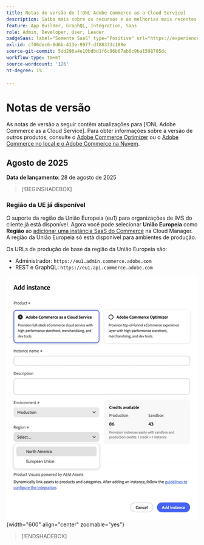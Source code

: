 ```yaml
---
title: Notas de versão do [!DNL Adobe Commerce as a Cloud Service]
description: Saiba mais sobre os recursos e as melhorias mais recentes do  [!DNL Adobe Commerce as a Cloud Service].
feature: App Builder, GraphQL, Integration, Saas
role: Admin, Developer, User, Leader
badgeSaas: label="Somente SaaS" type="Positive" url="https://experienceleague.adobe.com/en/docs/commerce/user-guides/product-solutions" tooltip="Aplicável somente a projetos do Adobe Commerce as a Cloud Service e do Adobe Commerce Optimizer (infraestrutura SaaS gerenciada pela Adobe)."
exl-id: cf06dec6-8d6b-413e-9977-df88373c188e
source-git-commit: 5dd290a4e10bdbd1f6c96b67ab6c9ba1598705dc
workflow-type: tm+mt
source-wordcount: '126'
ht-degree: 1%

---
```


# Notas de versão

As notas de versão a seguir contêm atualizações para [!DNL Adobe Commerce as a Cloud Service]. Para obter informações sobre a versão de outros produtos, consulte o [Adobe Commerce Optimizer](../optimizer/release-notes.md) ou o [Adobe Commerce no local e o Adobe Commerce na Nuvem](https://experienceleague.adobe.com/en/docs/commerce-operations/release/notes/overview).

## Agosto de 2025

**Data de lançamento**: 28 de agosto de 2025

>[!BEGINSHADEBOX]

### Região da UE já disponível

O suporte da região da União Europeia (eu1) para organizações de IMS do cliente já está disponível. Agora você pode selecionar **União Europeia** como **Região** ao [adicionar uma instância SaaS do Commerce](./getting-started.md#create-an-instance) na Cloud Manager. A região da União Europeia só está disponível para ambientes de produção.

Os URLs de produção de base da região da União Europeia são:

* Administrador: `https://eu1.admin.commerce.adobe.com`
* REST e GraphQL: `https://eu1.api.commerce.adobe.com`

![criar instância](./assets/create-instance-eu.png){width="600" align="center" zoomable="yes"}

>[!ENDSHADEBOX]
